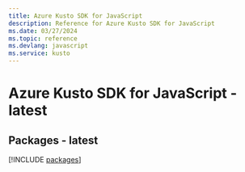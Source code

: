 ```yaml
---
title: Azure Kusto SDK for JavaScript
description: Reference for Azure Kusto SDK for JavaScript
ms.date: 03/27/2024
ms.topic: reference
ms.devlang: javascript
ms.service: kusto
---
```

# Azure Kusto SDK for JavaScript - latest
## Packages - latest
[!INCLUDE [packages](kusto-index.md)]